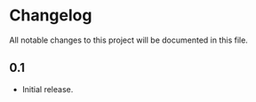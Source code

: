 # Changelog

All notable changes to this project will be documented in this file.

## 0.1

- Initial release.